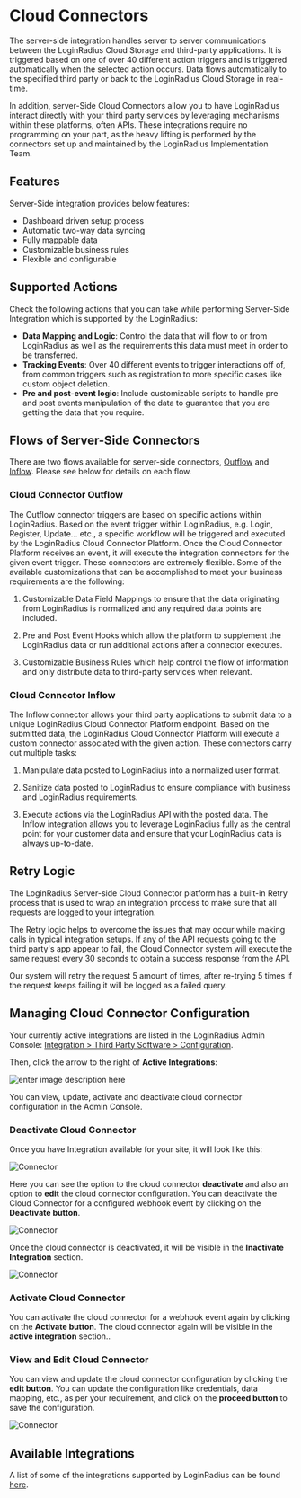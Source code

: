 # Cloud Connectors

The server-side integration handles server to server communications between the LoginRadius Cloud Storage and third-party applications. It is triggered based on one of over 40 different action triggers and is triggered automatically when the selected action occurs. Data flows automatically to the specified third party or back to the LoginRadius Cloud Storage in real-time.
 
In addition, server-Side Cloud Connectors allow you to have LoginRadius interact directly with your third party services by leveraging mechanisms within these platforms, often APIs. These integrations require no programming on your part, as the heavy lifting is performed by the connectors set up and maintained by the LoginRadius Implementation Team. 

## Features

Server-Side integration provides below features:

- Dashboard driven setup process
- Automatic two-way data syncing
- Fully mappable data
- Customizable business rules
- Flexible and configurable

## Supported Actions

Check the following actions that you can take while performing Server-Side Integration which is supported by the LoginRadius:

- **Data Mapping and Logic**: Control the data that will flow to or from LoginRadius as well as the requirements this data must meet in order to be transferred.
- **Tracking Events**: Over 40 different events to trigger interactions off of, from common triggers such as registration to more specific cases like custom object deletion.
- **Pre and post-event logic**: Include customizable scripts to handle pre and post events manipulation of the data to guarantee that you are getting the data that you require.

## Flows of Server-Side Connectors
 
There are two flows available for server-side connectors, [Outflow](#cloud-connector-outflow) and [Inflow](#cloud-connector-inflow). Please see below for details on each flow.

### Cloud Connector Outflow

The Outflow connector triggers are based on specific actions within LoginRadius. Based on the event trigger within LoginRadius, e.g. Login, Register, Update… etc., a specific workflow will be triggered and executed by the LoginRadius Cloud Connector Platform. Once the Cloud Connector Platform receives an event, it will execute the integration connectors for the given event trigger. These connectors are extremely flexible. Some of the available customizations that can be accomplished to meet your business requirements are the following:

1. Customizable Data Field Mappings to ensure that the data originating from LoginRadius is normalized and any required data points are included.
 
2. Pre and Post Event Hooks which allow the platform to supplement the LoginRadius data or run additional actions after a connector executes.
 
3. Customizable Business Rules which help control the flow of information and only distribute data to third-party services when relevant.

### Cloud Connector Inflow

The Inflow connector allows your third party applications to submit data to a unique LoginRadius Cloud Connector Platform endpoint. Based on the submitted data, the LoginRadius Cloud Connector Platform will execute a custom connector associated with the given action. These connectors carry out multiple tasks:
1. Manipulate data posted to LoginRadius into a normalized user format.
 
2. Sanitize data posted to LoginRadius to ensure compliance with business and LoginRadius requirements.
 
3. Execute actions via the LoginRadius API with the posted data.
The Inflow integration allows you to leverage LoginRadius fully as the central point for your customer data and ensure that your LoginRadius data is always up-to-date.

## Retry Logic

The LoginRadius Server-side Cloud Connector platform has a built-in Retry process that is used to wrap an integration process to make sure that all requests are logged to your integration.

The Retry logic helps to overcome the issues that may occur while making calls in typical integration setups. If any of the API requests going to the third party's app appear to fail, the Cloud Connector system will execute the same request every 30 seconds to obtain a success response from the API.

Our system will retry the request 5 amount of times, after re-trying 5 times if the request keeps failing it will be logged as a failed query.

## Managing Cloud Connector Configuration

Your currently active integrations are listed in the LoginRadius Admin Console: [Integration > Third Party Software > Configuration](https://adminconsole.loginradius.com/integration/third-party-software/configuration).

Then, click the arrow to the right of **Active Integrations**:

![enter image description here](https://apidocs.lrcontent.com/images/2_79155ef3218ea36d30.35714294.png "Third Party Software")

You can view, update, activate and deactivate cloud connector configuration in the Admin Console.

### Deactivate Cloud Connector

Once you have Integration available for your site, it will look like this:

![Connector](https://apidocs.lrcontent.com/images/Third-Party-software-LoginRadius-User-Dashboard_50086282c10c1cffd2.28103692.png "Connector")

Here you can see the option to the cloud connector **deactivate** and also an option to **edit** the cloud connector configuration. You can deactivate the Cloud Connector for a configured webhook event by clicking on the **Deactivate button**.

![Connector](https://apidocs.lrcontent.com/images/Third-Party-software-LoginRadius-User-Dashboard-2_166196282c74c8ca129.89088943.png "connector")

Once the cloud connector is deactivated, it will be visible in the **Inactivate Integration** section.

![Connector](https://apidocs.lrcontent.com/images/Third-Party-software-LoginRadius-User-Dashboard-3_11906282c78bd1f390.81312305.png "Connector")

### Activate Cloud Connector

You can activate the cloud connector for a webhook event again by clicking on the **Activate button**. The cloud connector again will be visible in the **active integration** section..

### View and Edit Cloud Connector

You can view and update the cloud connector configuration by clicking the **edit button**. You can update the configuration like credentials, data mapping, etc., as per your requirement, and click on the **proceed button** to save the configuration.

![Connector](https://apidocs.lrcontent.com/images/image-22_298416282c86b49eac9.71666187.png "Connector") 

## Available Integrations
A list of some of the integrations supported by LoginRadius can be found [here](https://www.loginradius.com/docs/api/v2/integrations/available-integrations).





